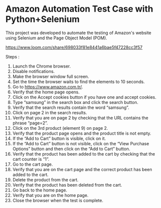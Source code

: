 # Amazon Automation Test Case with Python+Selenium 

This project was developed to automate the testing of Amazon's website using Selenium and the Page Object Model (POM).

https://www.loom.com/share/698033f81e8441a6bae5f47228cc3f57

Steps :
1. Launch the Chrome browser.
2. Disable notifications.
3. Make the browser window full screen.
4. Set the time the browser waits to find the elements to 10 seconds.
5. Go to https://www.amazon.com.tr/.
6. Verify that the home page opens.
7. Click on the Accept cookies button if you have one and accept cookies.
8. Type “samsung” in the search box and click the search button.
9. Verify that the search results contain the word “samsung”.
10. Click on page 2 in the search results.
11. Verify that you are on page 2 by checking that the URL contains the phrase “page=2”.
12. Click on the 3rd product (element 9) on page 2.
13. Verify that the product page opens and the product title is not empty.
14. If the “Add to Cart” button is visible, click on it.
15. If the “Add to Cart” button is not visible, click on the “View Purchase Options” button and then click on the “Add to Cart” button.
16. Verify that the product has been added to the cart by checking that the cart counter is “1”.
17. Go to the cart page.
18. Verify that you are on the cart page and the correct product has been added to the cart.
19. Delete the product from the cart.
20. Verify that the product has been deleted from the cart.
21. Go back to the home page.
22. Verify that you are on the home page.
23. Close the browser when the test is complete.

